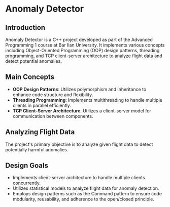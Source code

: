 # Anomaly Detector

## Introduction
Anomaly Detector is a C++ project developed as part of the Advanced Programming 1 course at Bar Ilan University. It implements various concepts including Object-Oriented Programming (OOP) design patterns, threading programming, and TCP client-server architecture to analyze flight data and detect potential anomalies.

## Main Concepts
- **OOP Design Patterns**: Utilizes polymorphism and inheritance to enhance code structure and flexibility.
- **Threading Programming**: Implements multithreading to handle multiple clients in parallel efficiently.
- **TCP Client-Server Architecture**: Utilizes a client-server model for communication between components.

## Analyzing Flight Data
The project's primary objective is to analyze given flight data to detect potentially harmful anomalies.

## Design Goals
- Implements client-server architecture to handle multiple clients concurrently.
- Utilizes statistical models to analyze flight data for anomaly detection.
- Employs design patterns such as the Command pattern to ensure code modularity, reusability, and adherence to the open/closed principle.
